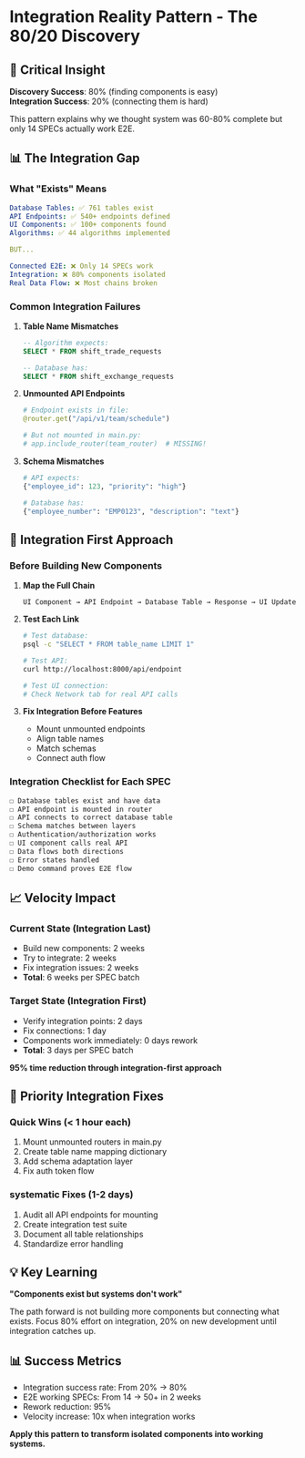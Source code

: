 # Integration Reality Pattern - The 80/20 Discovery

## 🎯 Critical Insight
**Discovery Success**: 80% (finding components is easy)  
**Integration Success**: 20% (connecting them is hard)

This pattern explains why we thought system was 60-80% complete but only 14 SPECs actually work E2E.

## 📊 The Integration Gap

### What "Exists" Means
```yaml
Database Tables: ✅ 761 tables exist
API Endpoints: ✅ 540+ endpoints defined  
UI Components: ✅ 100+ components found
Algorithms: ✅ 44 algorithms implemented

BUT...

Connected E2E: ❌ Only 14 SPECs work
Integration: ❌ 80% components isolated
Real Data Flow: ❌ Most chains broken
```

### Common Integration Failures

1. **Table Name Mismatches**
   ```sql
   -- Algorithm expects:
   SELECT * FROM shift_trade_requests
   
   -- Database has:
   SELECT * FROM shift_exchange_requests
   ```

2. **Unmounted API Endpoints**
   ```python
   # Endpoint exists in file:
   @router.get("/api/v1/team/schedule")
   
   # But not mounted in main.py:
   # app.include_router(team_router)  # MISSING!
   ```

3. **Schema Mismatches**
   ```python
   # API expects:
   {"employee_id": 123, "priority": "high"}
   
   # Database has:
   {"employee_number": "EMP0123", "description": "text"}
   ```

## 🔧 Integration First Approach

### Before Building New Components

1. **Map the Full Chain**
   ```
   UI Component → API Endpoint → Database Table → Response → UI Update
   ```

2. **Test Each Link**
   ```bash
   # Test database:
   psql -c "SELECT * FROM table_name LIMIT 1"
   
   # Test API:
   curl http://localhost:8000/api/endpoint
   
   # Test UI connection:
   # Check Network tab for real API calls
   ```

3. **Fix Integration Before Features**
   - Mount unmounted endpoints
   - Align table names  
   - Match schemas
   - Connect auth flow

### Integration Checklist for Each SPEC

```markdown
☐ Database tables exist and have data
☐ API endpoint is mounted in router
☐ API connects to correct database table  
☐ Schema matches between layers
☐ Authentication/authorization works
☐ UI component calls real API
☐ Data flows both directions
☐ Error states handled
☐ Demo command proves E2E flow
```

## 📈 Velocity Impact

### Current State (Integration Last)
- Build new components: 2 weeks
- Try to integrate: 2 weeks  
- Fix integration issues: 2 weeks
- **Total**: 6 weeks per SPEC batch

### Target State (Integration First)
- Verify integration points: 2 days
- Fix connections: 1 day
- Components work immediately: 0 days rework
- **Total**: 3 days per SPEC batch

**95% time reduction through integration-first approach**

## 🎯 Priority Integration Fixes

### Quick Wins (< 1 hour each)
1. Mount unmounted routers in main.py
2. Create table name mapping dictionary
3. Add schema adaptation layer
4. Fix auth token flow

### systematic Fixes (1-2 days)
1. Audit all API endpoints for mounting
2. Create integration test suite  
3. Document all table relationships
4. Standardize error handling

## 💡 Key Learning

**"Components exist but systems don't work"**

The path forward is not building more components but connecting what exists. Focus 80% effort on integration, 20% on new development until integration catches up.

## 📊 Success Metrics

- Integration success rate: From 20% → 80%
- E2E working SPECs: From 14 → 50+ in 2 weeks  
- Rework reduction: 95%
- Velocity increase: 10x when integration works

**Apply this pattern to transform isolated components into working systems.**